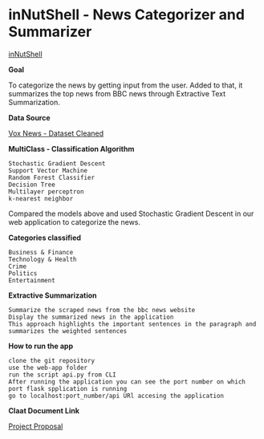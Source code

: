 # inNutShell - News Categorizer and Summarizer

<a href = "https://newsinnutshell.herokuapp.com/api"> inNutShell </a>

**Goal**

To categorize the news by getting input from the user. Added to that, it summarizes the top news from BBC news through Extractive Text Summarization.

**Data Source**

<a href ="https://github.com/DataScienceINFO6105Team10/Team10Repository/tree/master/Final-Project-News%20Categorizer%20%26%20Summarizer/data"> Vox News - Dataset  Cleaned </a>

**MultiClass - Classification Algorithm**

```
Stochastic Gradient Descent
Support Vector Machine
Random Forest Classifier
Decision Tree
Multilayer perceptron
k-nearest neighbor
```

Compared the models above and used Stochastic Gradient Descent in our web application to categorize the news.


**Categories classified**

```
Business & Finance
Technology & Health
Crime
Politics
Entertainment
```

**Extractive Summarization**

```
Summarize the scraped news from the bbc news website
Display the summarized news in the application
This approach highlights the important sentences in the paragraph and summarizes the weighted sentences
```


**How to run the app**

```
clone the git repository
use the web-app folder
run the script api.py from CLI
After running the application you can see the port number on which port flask spplication is running
go to localhost:port_number/api URl accesing the application
```

**Claat Document Link**

<a href ="https://codelabs-preview.appspot.com/?file_id=1hFCzahhkbONXQuza279TVh9pjxs1KBWMDmaWZZ9ZsWs#0"> Project Proposal </a>
